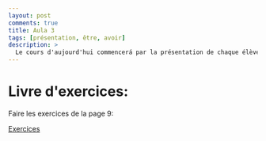 ```yaml
---
layout: post
comments: true
title: Aula 3
tags: [présentation, être, avoir]
description: >
  Le cours d'aujourd'hui commencerá par la présentation de chaque élève, puis nous étudirons les verbes être et avoir et leur négation.<!--more-->
---
```


Livre d'exercices:
=======

Faire les exercices de la page 9:

[Exercices](https://firebasestorage.googleapis.com/v0/b/meucurriculum-20460.appspot.com/o/Grammaire%20Progressive%20du%20Fran%C3%A7ais%20Niveau%20D%C3%A9butant.pdf?alt=media&token=474f4812-1f51-4479-8621-aa7a6f521b90)